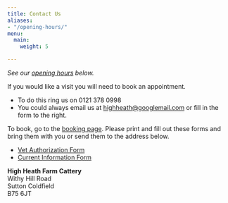 ```yaml
---
title: Contact Us
aliases:
- "/opening-hours/"
menu:
  main:
    weight: 5

---
```

_See our_ [_opening hours_](#opening-times) _below._

If you would like a visit you will need to book an appointment.

* To do this ring us on 0121 378 0998
* You could always email us at highheath@googlemail.com or fill in the form to the right.

To book, go to the [booking page](/book-now/). Please print and fill out these
forms and bring them with you or send them to the address below.

* [Vet Authorization Form](/VeterinaryConsent.pdf)
* [Current Information Form](/CurrentInformation.pdf)

**High Heath Farm Cattery**  
Withy Hill Road  
Sutton Coldfield  
B75 6JT